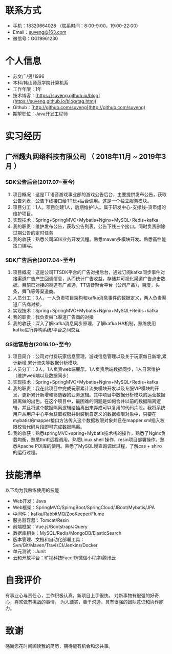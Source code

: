 # 联系方式


- 手机：18320664028  （联系时间：8:00-9:00，19:00-22:00）
- Email：suveng@163.com 
- 微信号：GG19961230


# 个人信息

 - 苏文广/男/1996 
 - 本科/韩山师范学院计算机系 
 - 工作年限：1年
 - 技术博客：[https://suveng.github.io/blog](https://suveng.github.io/blog/tag.html)
 - Github：[http://github.com/suveng](http://github.com/suveng)
 - 期望职位：Java开发工程师


# 实习经历

## 广州趣丸网络科技有限公司 （ 2018年11月 ~ 2019年3月 ）
### SDK公告后台(2017.07~至今)
1. 项目概况：这是TT语音游戏事业部的游戏公告后台，主要提供发布公告，获取公告列表，公告下线接口给TT玩+后台调用。这是一个独立服务模块。
2. 项目分工：1人。项目创建1人，后期维护1人。属于研发中心-支撑线-货币组的维护项目。
3. 实现技术：Spring+SpringMVC+Mybatis+Nginx+MySQL+Redis+kafka
4. 我的职责：维护发布公告，获取公告列表，公告下线三个接口。同时负责删除过期公告的定时任务
5.  我的收获：熟悉公司SDK业务开发流程。熟悉maven多模块开发。熟悉高性能接口编写。

### SDK广告后台(2017.04~至今)
1. 项目概况：这是公司TTSDK平台的广告对接后台，通过订阅kafka同步事件对接渠道广告产生回调信息，从而统计广告收益，存储并可视化渠道广告点击数据。目前已对接的渠道有广点通，TT语音聚合平台（公司产品），百度，头条，舜飞等等渠道商。
2. 人员分工：3人，一人负责项目架构和kafka消息事件的数据定义，两人负责渠道广告商对接。
3. 实现技术：Spring+SpringMVC+Mybatis+Nginx+MySQL+Redis+kafka
4. 我的职责：我负责舜飞渠道广告商的对接
5.  我的收获：深入了解kafka消息同步原理，了解kafka HA机制，熟练使用kafka进行异构系统/平台之间交互

### GS运营后台(2016.10~至今)
1. 项目简介：公司对付费玩家信息管理，游戏信息管理以及关于玩家每日新增,累计新增,累计流失等数据分析模块.
2. 人员分工：3人，1人负责web端展示，1人负责后端数据同步，1人日常维护（维护web端以及数据同步）
3. 实现技术：Spring+SpringMVC+Mybatis+Nginx+MySQL+Redis+kafka
4. 我的职责：我在此项目中完成玩家累计流失模块开发以及专服VIP模块的开发，更新累计新增和筛选器的业务逻辑。其中项目中数据分析模块的运营数据隔离做的出色。在这个项目中，最困难的问题是如何合并以前的数据隔离逻辑，并且将这个数据隔离逻辑给抽离出来弄成可以复用的代码片段。我将系统用户从用户中心平台获取权限并封装到自定义的数据权限对象中，只要在mybatis的mapper接口方法传入这个数据权限对象并且在mapper.xml插入权限校验代码片段即可完成数据隔离。
5. 我的收获：熟悉springMVC+spring+Mybatis技术栈的操作，熟悉了Nginx负载均衡，熟悉thrift远程调用。熟悉Linux shell 操作，resin项目部署操作。熟悉Apache POI库的使用。熟悉了MySQL慢查询调优过程，了解cas + shiro 的运行过程。
# 技能清单

以下均为我熟练使用的技能

- Web开发：Java
- Web框架：SpringMVC/SpirngBoot/SpringCloud/JBoot/Mybatis/JPA
- 中间件：kafka/RabbitMQ/ZooKeeper/Flume
- 服务器容器：Tomcat/Resin
- 前端框架：Vue.js/Bootstrap/JQuery
- 数据库相关：MySQL/Redis/MongoDB/ElasticSearch
- 版本管理、文档和自动化部署工具：Svn/Git/Maven/TravisCI/Jenkins/Docker
- 单元测试：Junit
- 云和开放平台：旷视科技FaceID/微信小程序/腾讯云

# 自我评价
有事业心与责任心，工作积极认真，新项目上手很快。
对新事物有很强的好奇心，喜欢做有挑战的事情。
为人踏实，善于沟通，具有很强的团队意识和协作能力。
# 致谢
感谢您花时间阅读我的简历，期待能有机会和您共事。
      